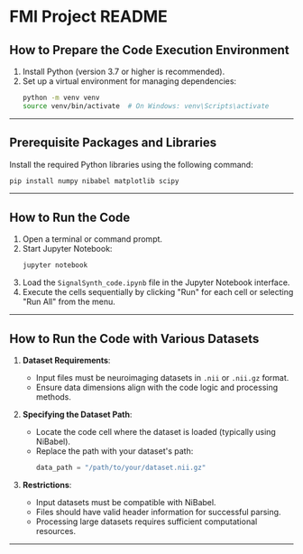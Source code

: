 
# FMI Project README

## How to Prepare the Code Execution Environment

1. Install Python (version 3.7 or higher is recommended).
2. Set up a virtual environment for managing dependencies:
   ```bash
   python -m venv venv
   source venv/bin/activate  # On Windows: venv\Scripts\activate
   ```

---

## Prerequisite Packages and Libraries

Install the required Python libraries using the following command:
```bash
pip install numpy nibabel matplotlib scipy
```

---

## How to Run the Code

1. Open a terminal or command prompt.
2. Start Jupyter Notebook:
   ```bash
   jupyter notebook
   ```
3. Load the `SignalSynth_code.ipynb` file in the Jupyter Notebook interface.
4. Execute the cells sequentially by clicking "Run" for each cell or selecting "Run All" from the menu.

---

## How to Run the Code with Various Datasets

1. **Dataset Requirements**:
   - Input files must be neuroimaging datasets in `.nii` or `.nii.gz` format.
   - Ensure data dimensions align with the code logic and processing methods.

2. **Specifying the Dataset Path**:
   - Locate the code cell where the dataset is loaded (typically using NiBabel).
   - Replace the path with your dataset's path:
     ```python
     data_path = "/path/to/your/dataset.nii.gz"
     ```

3. **Restrictions**:
   - Input datasets must be compatible with NiBabel.
   - Files should have valid header information for successful parsing.
   - Processing large datasets requires sufficient computational resources.

---
